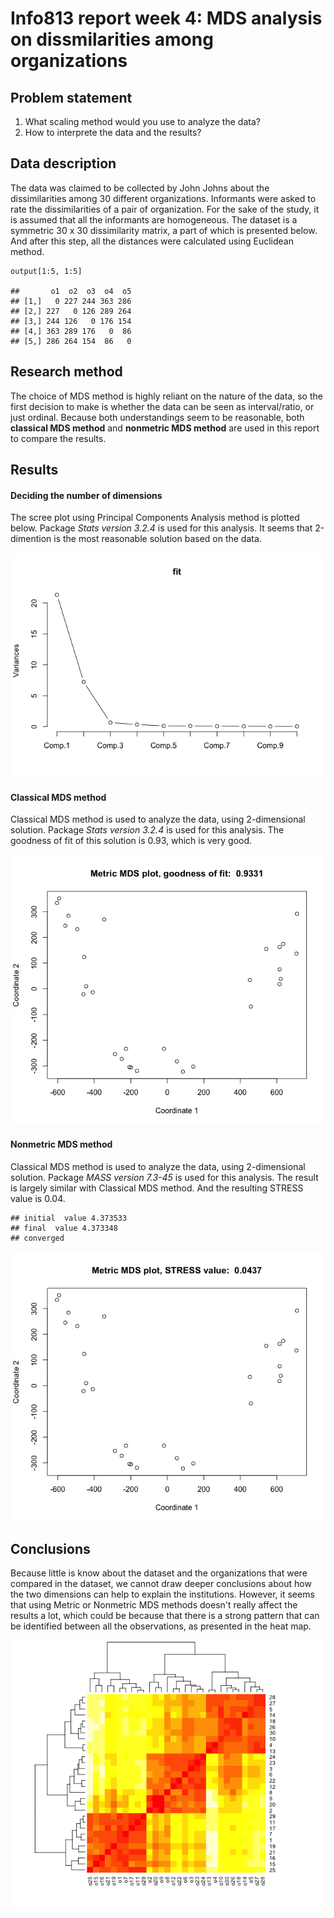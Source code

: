 Info813 report week 4: MDS analysis on dissmilarities among organizations
=========================================================================

Problem statement
-----------------

1.  What scaling method would you use to analyze the data?
2.  How to interprete the data and the results?

Data description
----------------

The data was claimed to be collected by John Johns about the
dissimilarities among 30 different organizations. Informants were asked
to rate the dissimilarities of a pair of organization. For the sake of
the study, it is assumed that all the informants are homogeneous. The
dataset is a symmetric 30 x 30 dissimilarity matrix, a part of which is
presented below. And after this step, all the distances were calculated
using Euclidean method.

    output[1:5, 1:5]

    ##       o1  o2  o3  o4  o5
    ## [1,]   0 227 244 363 286
    ## [2,] 227   0 126 289 264
    ## [3,] 244 126   0 176 154
    ## [4,] 363 289 176   0  86
    ## [5,] 286 264 154  86   0

Research method
---------------

The choice of MDS method is highly reliant on the nature of the data, so
the first decision to make is whether the data can be seen as
interval/ratio, or just ordinal. Because both understandings seem to be
reasonable, both **classical MDS method** and **nonmetric MDS method**
are used in this report to compare the results.

Results
-------

#### Deciding the number of dimensions

The scree plot using Principal Components Analysis method is plotted
below. Package *Stats version 3.2.4* is used for this analysis. It seems
that 2-dimention is the most reasonable solution based on the data.

![](Report_4_files/figure-markdown_strict/unnamed-chunk-2-1.png)<!-- -->

#### Classical MDS method

Classical MDS method is used to analyze the data, using 2-dimensional
solution. Package *Stats version 3.2.4* is used for this analysis. The
goodness of fit of this solution is 0.93, which is very good.

![](Report_4_files/figure-markdown_strict/unnamed-chunk-3-1.png)<!-- -->

#### Nonmetric MDS method

Classical MDS method is used to analyze the data, using 2-dimensional
solution. Package *MASS version 7.3-45* is used for this analysis. The
result is largely similar with Classical MDS method. And the resulting
STRESS value is 0.04.

    ## initial  value 4.373533 
    ## final  value 4.373348 
    ## converged

![](Report_4_files/figure-markdown_strict/unnamed-chunk-4-1.png)<!-- -->

Conclusions
-----------

Because little is know about the dataset and the organizations that were
compared in the dataset, we cannot draw deeper conclusions about how the
two dimensions can help to explain the institutions. However, it seems
that using Metric or Nonmetric MDS methods doesn't really affect the
results a lot, which could be because that there is a strong pattern
that can be identified between all the observations, as presented in the
heat map.

![](Report_4_files/figure-markdown_strict/unnamed-chunk-5-1.png)<!-- -->
